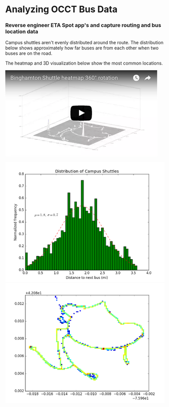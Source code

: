 # Analyzing OCCT Bus Data
### Reverse engineer ETA Spot app's and capture routing and bus location data

Campus shuttles aren't evenly distributed around the route. The distribution below shows approximately how far buses are from each other when two buses are on the road.

The heatmap and 3D visualization below show the most common locations.

[![youtube](images/youtube.png)](https://www.youtube.com/watch?v=Z5Y9gJxm4XQ)

![](images/distribution.png)
![](images/heatmap.png)
